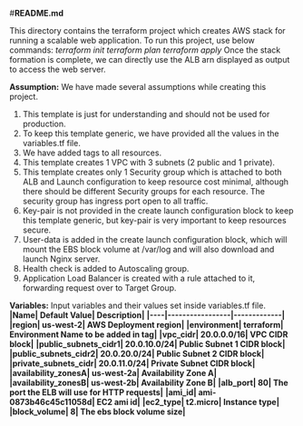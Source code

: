#**README.md**

This directory contains the terraform project which creates AWS stack for running a scalable web application.
To run this project, use below commands: 
_terraform init_
_terraform plan_
_terraform apply_
Once the stack formation is complete, we can directly use the ALB arn displayed as output to access the web server. 

**Assumption:**
We have made several assumptions while creating this project.
1.	This template is just for understanding and should not be used for production.
2.	To keep this template generic, we have provided all the values in the variables.tf file.
3.	We have added tags to all resources.
4.	This template creates 1 VPC with 3 subnets (2 public and 1 private).
5.	This template creates only 1 Security group which is attached to both ALB and Launch configuration to keep resource cost minimal, although there should be different Security groups for each resource. The security group has ingress port open to all traffic. 
6.	Key-pair is not provided in the create launch configuration block to keep this template generic, but key-pair is very important to keep resources secure.
7.	User-data is added in the create launch configuration block, which will mount the EBS block volume at /var/log and will also download and launch Nginx server.
8.	Health check is added to Autoscaling group.
9.	Application Load Balancer is created with a rule attached to it, forwarding request over to Target Group.

**Variables:**
Input variables and their values set inside variables.tf file.
**|Name|	Default Value|	Description|**
**|----|-----------------|-------------|** 
**|region|	us-west-2|	AWS Deployment region|**
**|environment|	terraform|	Environment Name to be added in tag|**
**|vpc_cidr|	20.0.0.0/16|	VPC CIDR block|**
**|public_subnets_cidr1|	20.0.10.0/24|	Public Subnet 1 CIDR block|**
**|public_subnets_cidr2|	20.0.20.0/24|	Public Subnet 2 CIDR block|**
**|private_subnets_cidr|	20.0.11.0/24|	Private Subnet CIDR block|**
**|availability_zonesA|	us-west-2a|	Availability Zone A|**
**|availability_zonesB|	us-west-2b|	Availability Zone B|**
**|alb_port|	80|	The port the ELB will use for HTTP requests|**
**|ami_id|	ami-0873b46c45c11058d|	EC2 ami id|**
**|ec2_type|	t2.micro|	Instance type|**
**|block_volume|	8|	The ebs block volume size|**


